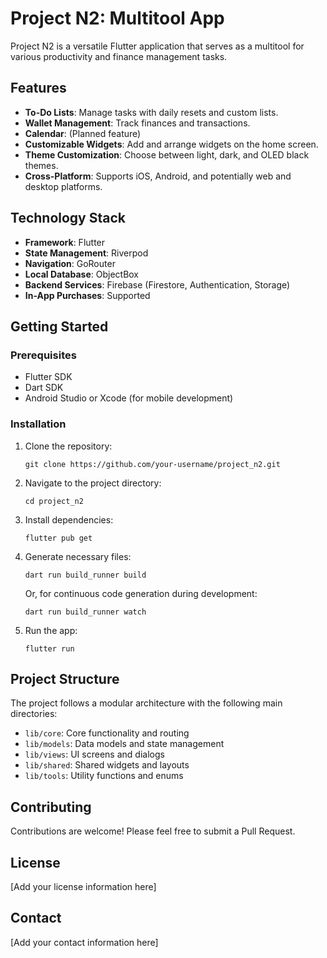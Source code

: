 # Project N2: Multitool App

Project N2 is a versatile Flutter application that serves as a multitool for various productivity and finance management tasks.

## Features

- **To-Do Lists**: Manage tasks with daily resets and custom lists.
- **Wallet Management**: Track finances and transactions.
- **Calendar**: (Planned feature)
- **Customizable Widgets**: Add and arrange widgets on the home screen.
- **Theme Customization**: Choose between light, dark, and OLED black themes.
- **Cross-Platform**: Supports iOS, Android, and potentially web and desktop platforms.

## Technology Stack

- **Framework**: Flutter
- **State Management**: Riverpod
- **Navigation**: GoRouter
- **Local Database**: ObjectBox
- **Backend Services**: Firebase (Firestore, Authentication, Storage)
- **In-App Purchases**: Supported

## Getting Started

### Prerequisites

- Flutter SDK
- Dart SDK
- Android Studio or Xcode (for mobile development)

### Installation

1. Clone the repository:
   ```
   git clone https://github.com/your-username/project_n2.git
   ```
2. Navigate to the project directory:
   ```
   cd project_n2
   ```
3. Install dependencies:
   ```
   flutter pub get
   ```
4. Generate necessary files:
   ```
   dart run build_runner build
   ```
   Or, for continuous code generation during development:
   ```
   dart run build_runner watch
   ```
5. Run the app:
   ```
   flutter run
   ```

## Project Structure

The project follows a modular architecture with the following main directories:

- `lib/core`: Core functionality and routing
- `lib/models`: Data models and state management
- `lib/views`: UI screens and dialogs
- `lib/shared`: Shared widgets and layouts
- `lib/tools`: Utility functions and enums

## Contributing

Contributions are welcome! Please feel free to submit a Pull Request.

## License

[Add your license information here]

## Contact

[Add your contact information here]
